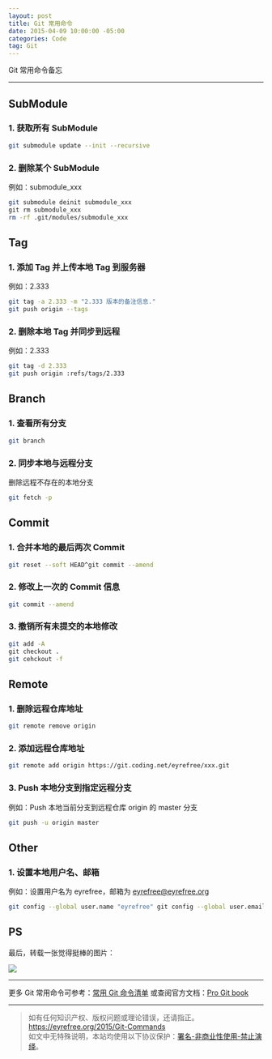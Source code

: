 ```yaml
---
layout: post
title: Git 常用命令
date: 2015-04-09 10:00:00 -05:00
categories: Code
tag: Git
---
```


Git 常用命令备忘

---

## SubModule

### 1. 获取所有 SubModule

```bash
git submodule update --init --recursive
```

### 2. 删除某个 SubModule

例如：submodule_xxx

```bash
git submodule deinit submodule_xxx
git rm submodule_xxx
rm -rf .git/modules/submodule_xxx
```

## Tag

### 1. 添加 Tag 并上传本地 Tag 到服务器

例如：2.333

```bash
git tag -a 2.333 -m "2.333 版本的备注信息."
git push origin --tags
```

### 2. 删除本地 Tag 并同步到远程

例如：2.333

```bash
git tag -d 2.333
git push origin :refs/tags/2.333
```

## Branch

### 1. 查看所有分支

```bash
git branch
```

### 2. 同步本地与远程分支

删除远程不存在的本地分支

```bash
git fetch -p
```

## Commit

### 1. 合并本地的最后两次 Commit

```bash
git reset --soft HEAD^git commit --amend
```

### 2. 修改上一次的 Commit 信息

```bash
git commit --amend
```

### 3. 撤销所有未提交的本地修改

```bash
git add -A
git checkout .
git cehckout -f
```

## Remote

### 1. 删除远程仓库地址

```bash
git remote remove origin
```

### 2. 添加远程仓库地址

```bash
git remote add origin https://git.coding.net/eyrefree/xxx.git
```

### 3. Push 本地分支到指定远程分支

例如：Push 本地当前分支到远程仓库 origin 的 master 分支

```bash
git push -u origin master
```

## Other

### 1. 设置本地用户名、邮箱

例如：设置用户名为 eyrefree，邮箱为 eyrefree@eyrefree.org

```bash
git config --global user.name "eyrefree" git config --global user.email eyrefree@eyrefree.org
```

## PS

最后，转载一张觉得挺棒的图片：

![](/images/2015/Git-Commands/git.png)

---

更多 Git 常用命令可参考：[常用 Git 命令清单](http://www.ruanyifeng.com/blog/2015/12/git-cheat-sheet.html)
或查阅官方文档：[Pro Git book](https://git-scm.com/book/zh/v2)

---

> 如有任何知识产权、版权问题或理论错误，还请指正。   
> https://eyrefree.org/2015/Git-Commands   
> 如文中无特殊说明，本站均使用以下协议保护：[署名-非商业性使用-禁止演绎](http://creativecommons.org/licenses/by-nc-nd/3.0/cn/)。   
